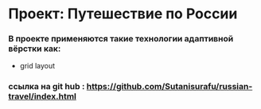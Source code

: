 # Проект: Путешествие по России

### В проекте применяются такие технологии адаптивной вёрстки как:  
- grid layout

### ссылка на git hub : https://github.com/Sutanisurafu/russian-travel/index.html 


